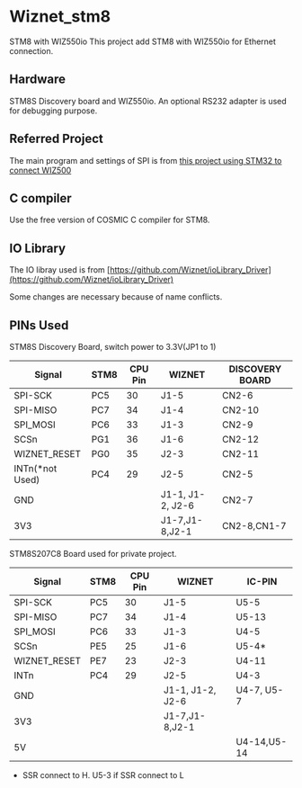 # Wiznet_stm8
STM8 with WIZ550io 
This project add STM8 with WIZ550io for Ethernet connection. 

## Hardware 
STM8S Discovery board and WIZ550io.  An optional RS232 adapter is used for debugging purpose.

## Referred Project

The main program and settings of SPI is from [this project using STM32 to connect WIZ500](http://www.carminenoviello.com/2015/08/28/adding-ethernet-connectivity-stm32-nucleo/) 

## C compiler

Use the free version of COSMIC C compiler for STM8.  

## IO Library 
The IO libray used is from [https://github.com/Wiznet/ioLibrary_Driver](https://github.com/Wiznet/ioLibrary_Driver)

Some changes are necessary because of name conflicts.

## PINs Used
STM8S Discovery Board, switch power to 3.3V(JP1 to 1)

| Signal | STM8 |CPU Pin|WIZNET|DISCOVERY BOARD|
|--------|------|-------|------|---------------|
|SPI-SCK | PC5  | 30    | J1-5 |CN2-6          |
|SPI-MISO| PC7  | 34    | J1-4 |CN2-10         | 
|SPI_MOSI| PC6  | 33    | J1-3 |CN2-9          |
|SCSn    | PG1  | 36    | J1-6 |CN2-12         |
|WIZNET_RESET|PG0| 35   | J2-3 |CN2-11         |
|INTn(*not Used) | PC4  | 29    | J2-5 |CN2-5          |  Not used
|GND     |      |       | J1-1, J1-2, J2-6 |CN2-7      |
|3V3     |      |       | J1-7,J1-8,J2-1   |CN2-8,CN1-7|



STM8S207C8 Board used for private project. 

| Signal | STM8 |CPU Pin|WIZNET|IC-PIN|
|--------|------|-------|------|------|
|SPI-SCK | PC5  | 30    | J1-5 |  U5-5|
|SPI-MISO| PC7  | 34    | J1-4 | U5-13| 
|SPI_MOSI| PC6  | 33    | J1-3 | U4-5 |
|SCSn    | PE5  | 25    | J1-6 | U5-4*|
|WIZNET_RESET|PE7| 23   | J2-3 | U4-11 |
|INTn    | PC4  | 29    | J2-5 | U4-3|  
|GND     |      |       | J1-1, J1-2, J2-6 | U4-7, U5-7 |
|3V3     |      |       | J1-7,J1-8,J2-1|  |
|5V      |      |       |      | U4-14,U5-14|

* SSR connect to H.  U5-3 if SSR connect to L

